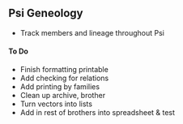 ## Psi Geneology
- Track members and lineage throughout Psi

#### To Do
- Finish formatting printable
- Add checking for relations
- Add printing by families
- Clean up archive, brother
- Turn vectors into lists
- Add in rest of brothers into spreadsheet & test
